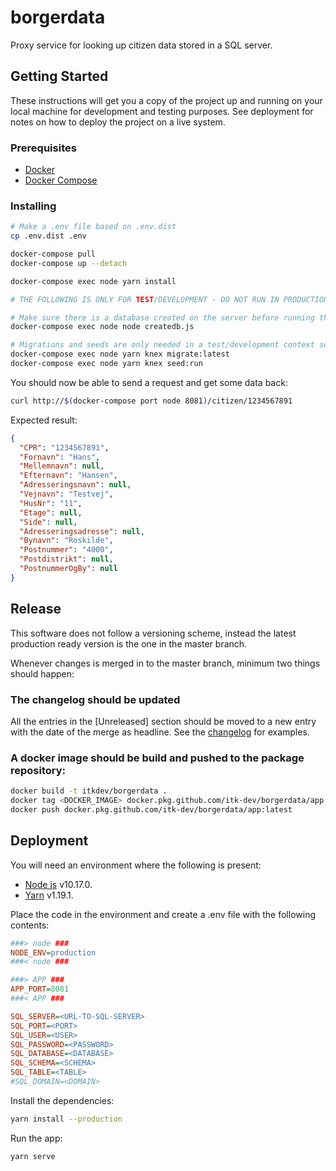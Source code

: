 # borgerdata

Proxy service for looking up citizen data stored in a SQL server.

## Getting Started

These instructions will get you a copy of the project up and running on your local machine for development and testing purposes. See deployment for notes on how to deploy the project on a live system.

### Prerequisites

- [Docker](https://docs.docker.com/install/)
- [Docker Compose](https://docs.docker.com/compose/install/)

### Installing

```bash
# Make a .env file based on .env.dist
cp .env.dist .env

docker-compose pull
docker-compose up --detach

docker-compose exec node yarn install

# THE FOLLOWING IS ONLY FOR TEST/DEVELOPMENT - DO NOT RUN IN PRODUCTION

# Make sure there is a database created on the server before running the following commands
docker-compose exec node node createdb.js

# Migrations and seeds are only needed in a test/development context so don't run them in production.
docker-compose exec node yarn knex migrate:latest
docker-compose exec node yarn knex seed:run
```

You should now be able to send a request and get some data back:
```bash
curl http://$(docker-compose port node 8081)/citizen/1234567891
```

Expected result:
```json
{
  "CPR": "1234567891",
  "Fornavn": "Hans",
  "Mellemnavn": null,
  "Efternavn": "Hansen",
  "Adresseringsnavn": null,
  "Vejnavn": "Testvej",
  "HusNr": "11",
  "Etage": null,
  "Side": null,
  "Adresseringsadresse": null,
  "Bynavn": "Roskilde",
  "Postnummer": "4000",
  "Postdistrikt": null,
  "PostnummerOgBy": null
}
```

## Release

This software does not follow a versioning scheme, instead the latest production ready version is the one in the master branch.

Whenever changes is merged in to the master branch, minimum two things should happen:

### The changelog should be updated
All the entries in the [Unreleased] section should be moved to a new entry with the date of the merge as headline. See the [changelog](CHANGELOG.md) for examples.

### A docker image should be build and pushed to the package repository:
```bash
docker build -t itkdev/borgerdata .
docker tag <DOCKER_IMAGE> docker.pkg.github.com/itk-dev/borgerdata/app:latest
docker push docker.pkg.github.com/itk-dev/borgerdata/app:latest
```

## Deployment
 
 You will need an environment where the following is present:

- [Node js](https://nodejs.org) v10.17.0.
- [Yarn](https://yarnpkg.com/) v1.19.1.

Place the code in the environment and create a .env file with the following contents:

```ini
###> node ###
NODE_ENV=production
###< node ###

###> APP ###
APP_PORT=8081
###< APP ###

SQL_SERVER=<URL-TO-SQL-SERVER>
SQL_PORT=<PORT>
SQL_USER=<USER>
SQL_PASSWORD=<PASSWORD>
SQL_DATABASE=<DATABASE>
SQL_SCHEMA=<SCHEMA>
SQL_TABLE=<TABLE>
#SQL_DOMAIN=<DOMAIN>
```

Install the dependencies:
```bash
yarn install --production
```

Run the app:
```bash
yarn serve
```